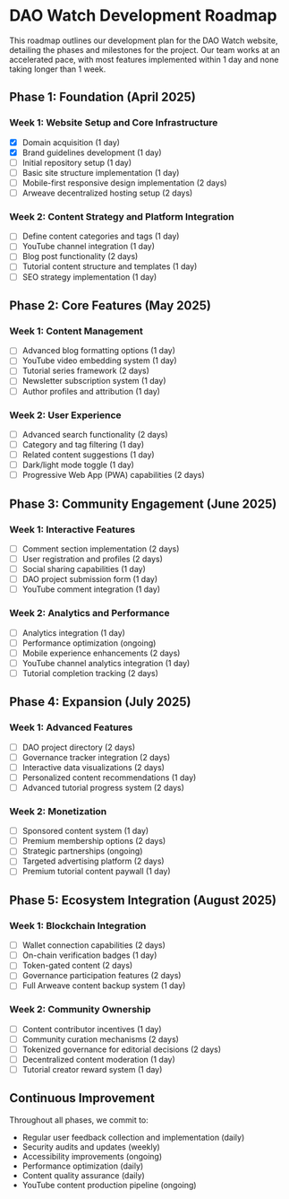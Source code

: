 # DAO Watch Development Roadmap

This roadmap outlines our development plan for the DAO Watch website, detailing the phases and milestones for the project. Our team works at an accelerated pace, with most features implemented within 1 day and none taking longer than 1 week.

## Phase 1: Foundation (April 2025)

### Week 1: Website Setup and Core Infrastructure
- [x] Domain acquisition (1 day)
- [x] Brand guidelines development (1 day)
- [ ] Initial repository setup (1 day)
- [ ] Basic site structure implementation (1 day)
- [ ] Mobile-first responsive design implementation (2 days)
- [ ] Arweave decentralized hosting setup (2 days)

### Week 2: Content Strategy and Platform Integration
- [ ] Define content categories and tags (1 day)
- [ ] YouTube channel integration (1 day)
- [ ] Blog post functionality (2 days)
- [ ] Tutorial content structure and templates (1 day)
- [ ] SEO strategy implementation (1 day)

## Phase 2: Core Features (May 2025)

### Week 1: Content Management
- [ ] Advanced blog formatting options (1 day)
- [ ] YouTube video embedding system (1 day)
- [ ] Tutorial series framework (2 days)
- [ ] Newsletter subscription system (1 day)
- [ ] Author profiles and attribution (1 day)

### Week 2: User Experience
- [ ] Advanced search functionality (2 days)
- [ ] Category and tag filtering (1 day)
- [ ] Related content suggestions (1 day)
- [ ] Dark/light mode toggle (1 day)
- [ ] Progressive Web App (PWA) capabilities (2 days)

## Phase 3: Community Engagement (June 2025)

### Week 1: Interactive Features
- [ ] Comment section implementation (2 days)
- [ ] User registration and profiles (2 days)
- [ ] Social sharing capabilities (1 day)
- [ ] DAO project submission form (1 day)
- [ ] YouTube comment integration (1 day)

### Week 2: Analytics and Performance
- [ ] Analytics integration (1 day)
- [ ] Performance optimization (ongoing)
- [ ] Mobile experience enhancements (2 days)
- [ ] YouTube channel analytics integration (1 day)
- [ ] Tutorial completion tracking (2 days)

## Phase 4: Expansion (July 2025)

### Week 1: Advanced Features
- [ ] DAO project directory (2 days)
- [ ] Governance tracker integration (2 days)
- [ ] Interactive data visualizations (2 days)
- [ ] Personalized content recommendations (1 day)
- [ ] Advanced tutorial progress system (2 days)

### Week 2: Monetization
- [ ] Sponsored content system (1 day)
- [ ] Premium membership options (2 days)
- [ ] Strategic partnerships (ongoing)
- [ ] Targeted advertising platform (2 days)
- [ ] Premium tutorial content paywall (1 day)

## Phase 5: Ecosystem Integration (August 2025)

### Week 1: Blockchain Integration
- [ ] Wallet connection capabilities (2 days)
- [ ] On-chain verification badges (1 day)
- [ ] Token-gated content (2 days)
- [ ] Governance participation features (2 days)
- [ ] Full Arweave content backup system (1 day)

### Week 2: Community Ownership
- [ ] Content contributor incentives (1 day)
- [ ] Community curation mechanisms (2 days)
- [ ] Tokenized governance for editorial decisions (2 days)
- [ ] Decentralized content moderation (1 day)
- [ ] Tutorial creator reward system (1 day)

## Continuous Improvement

Throughout all phases, we commit to:
- Regular user feedback collection and implementation (daily)
- Security audits and updates (weekly)
- Accessibility improvements (ongoing)
- Performance optimization (daily)
- Content quality assurance (daily)
- YouTube content production pipeline (ongoing) 